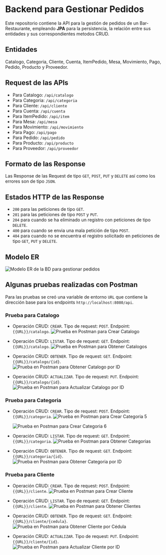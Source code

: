 # Backend para Gestionar Pedidos
Este repositorio contiene la API para la gestión de pedidos de un Bar-Restaurante, empleando **JPA** para la persistencia, la relación entre sus entidades y sus correspondientes metodos CRUD.

## Entidades
Catalogo, Categoria, Cliente, Cuenta, ItemPedido, Mesa, Movimiento, Pago, Pedido, Producto y Proveedor.

## Request de las APIs
* Para Catalogo: `/api/catalogo`
* Para Categoria: `/api/categoria`
* Para Cliente: `/api/cliente`
* Para Cuenta: `/api/cuenta`
* Para ItemPedido: `/api/item`
* Para Mesa: `/api/mesa`
* Para Movimiento: `/api/movimiento`
* Para Pago: `/api/pago`
* Para Pedido: `/api/pedido`
* Para Producto: `/api/producto`
* Para Proveedor: `/api/proveedor`

## Formato de las Response
Las Response de las Request de tipo `GET`, `POST`, `PUT` y `DELETE` así como los errores son de tipo `JSON`.

## Estados HTTP de las Response
* `200` para las peticiones de tipo `GET`.
* `201` para las peticiones de tipo `POST` y `PUT`.
* `204` para cuando se ha eliminado un registro con peticiones de tipo `DELETE`.
* `400` para cuando se envia una mala petición de tipo `POST`.
* `404` para cuando no se encuentra el registro solicitado en peticiones de tipo `GET`, `PUT` y `DELETE`.

## Modelo ER
![Modelo ER de la BD para gestionar pedidos](https://raw.githubusercontent.com/Yellaber/backend-pedido/main/src/main/resources/static/images/modelo-er-backend-pedido.png)

## Algunas pruebas realizadas con Postman
Para las pruebas se creó una variable de entorno `URL` que contiene la dirección base para los endpoints `http://localhost:8080/api`.

### Prueba para Catalogo
* Operación CRUD: `CREAR`. Tipo de request: `POST`. Endpoint: `{{URL}}/catalogo`.
  ![Prueba en Postman para Crear Catalogo](https://raw.githubusercontent.com/Yellaber/backend-pedido/main/src/main/resources/static/images/postman-crear-catalogo.png)
  
* Operación CRUD: `LISTAR`. Tipo de request: `GET`. Endpoint: `{{URL}}/catalogo`.
  ![Prueba en Postman para Obtener Catalogos](https://raw.githubusercontent.com/Yellaber/backend-pedido/main/src/main/resources/static/images/postman-obtener-catalogos.png)
  
* Operación CRUD: `OBTENER`. Tipo de request: `GET`. Endpoint: `{{URL}}/catalogo/{id}`.
  ![Prueba en Postman para Obtener Catalogo por ID](https://raw.githubusercontent.com/Yellaber/backend-pedido/main/src/main/resources/static/images/postman-obtener-catalogo-id.png)
  
* Operación CRUD: `ACTUALIZAR`. Tipo de request: `PUT`. Endpoint: `{{URL}}/catalogo/{id}`.
  ![Prueba en Postman para Actualizar Catalogo por ID](https://raw.githubusercontent.com/Yellaber/backend-pedido/main/src/main/resources/static/images/postman-actualizar-catalogo-id.png)

### Prueba para Categoria
* Operación CRUD: `CREAR`. Tipo de request: `POST`. Endpoint: `{{URL}}/categoria`.
  ![Prueba en Postman para Crear Categoria 5](https://raw.githubusercontent.com/Yellaber/backend-pedido/main/src/main/resources/static/images/postman-crear-categoria-1.png)

  ![Prueba en Postman para Crear Categoria 6](https://raw.githubusercontent.com/Yellaber/backend-pedido/main/src/main/resources/static/images/postman-crear-categoria-2.png)
  
* Operación CRUD: `LISTAR`. Tipo de request: `GET`. Endpoint: `{{URL}}/categoria`.
  ![Prueba en Postman para Obtener Categorias](https://raw.githubusercontent.com/Yellaber/backend-pedido/main/src/main/resources/static/images/postman-obtener-categorias.png)
  
* Operación CRUD: `OBTENER`. Tipo de request: `GET`. Endpoint: `{{URL}}/categoria/{id}`.
  ![Prueba en Postman para Obtener Categoria por ID](https://raw.githubusercontent.com/Yellaber/backend-pedido/main/src/main/resources/static/images/postman-obtener-categoria-id-1.png)

### Prueba para Cliente
* Operación CRUD: `CREAR`. Tipo de request: `POST`. Endpoint: `{{URL}}/cliente`.
  ![Prueba en Postman para Crear Cliente](https://raw.githubusercontent.com/Yellaber/backend-pedido/main/src/main/resources/static/images/postman-crear-cliente.png)
  
* Operación CRUD: `LISTAR`. Tipo de request: `GET`. Endpoint: `{{URL}}/cliente`.
  ![Prueba en Postman para Obtener Clientes](https://raw.githubusercontent.com/Yellaber/backend-pedido/main/src/main/resources/static/images/postman-obtener-clientes.png)
  
* Operación CRUD: `OBTENER`. Tipo de request: `GET`. Endpoint: `{{URL}}/cliente/{cedula}`.
  ![Prueba en Postman para Obtener Cliente por Cédula](https://raw.githubusercontent.com/Yellaber/backend-pedido/main/src/main/resources/static/images/postman-obtener-cliente-cedula.png)
  
* Operación CRUD: `ACTUALIZAR`. Tipo de request: `PUT`. Endpoint: `{{URL}}/cliente/{id}`.
  ![Prueba en Postman para Actualizar Cliente por ID](https://raw.githubusercontent.com/Yellaber/backend-pedido/main/src/main/resources/static/images/postman-actualizar-cliente-id.png)
